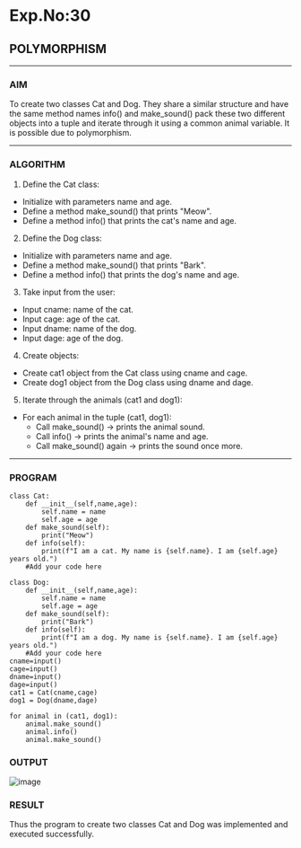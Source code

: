 # Exp.No:30  
## POLYMORPHISM

---

### AIM  
To create two classes Cat and Dog. They share a similar structure and have the same method names info() and make_sound() pack these two different objects into a tuple and iterate through it using a common animal variable. It is possible due to polymorphism.

---

### ALGORITHM

1. Define the Cat class:
- Initialize with parameters name and age.
- Define a method make_sound() that prints "Meow".
- Define a method info() that prints the cat's name and age.
2. Define the Dog class:
- Initialize with parameters name and age.
- Define a method make_sound() that prints "Bark".
- Define a method info() that prints the dog's name and age.
3. Take input from the user:
- Input cname: name of the cat.
- Input cage: age of the cat.
- Input dname: name of the dog.
- Input dage: age of the dog.
4. Create objects:
- Create cat1 object from the Cat class using cname and cage.
- Create dog1 object from the Dog class using dname and dage.
5. Iterate through the animals (cat1 and dog1):
- For each animal in the tuple (cat1, dog1):
  - Call make_sound() → prints the animal sound.
  - Call info() → prints the animal's name and age.
  - Call make_sound() again → prints the sound once more.

---

### PROGRAM

```
class Cat:
    def __init__(self,name,age):
        self.name = name
        self.age = age
    def make_sound(self):
        print("Meow")
    def info(self):
        print(f"I am a cat. My name is {self.name}. I am {self.age} years old.")
    #Add your code here

class Dog:
    def __init__(self,name,age):
        self.name = name
        self.age = age
    def make_sound(self):
        print("Bark")
    def info(self):
        print(f"I am a dog. My name is {self.name}. I am {self.age} years old.")
    #Add your code here
cname=input()
cage=input()
dname=input()
dage=input()
cat1 = Cat(cname,cage)
dog1 = Dog(dname,dage)

for animal in (cat1, dog1):
    animal.make_sound()
    animal.info()
    animal.make_sound()

```

### OUTPUT

![image](https://github.com/user-attachments/assets/46c9173a-b136-4896-bb3b-2588978716b7)

### RESULT
Thus the program to create two classes Cat and Dog was implemented and executed successfully.
